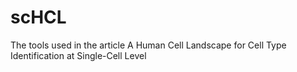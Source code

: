 # scHCL
The tools used in the article A Human Cell Landscape for Cell Type Identification at Single-Cell Level
